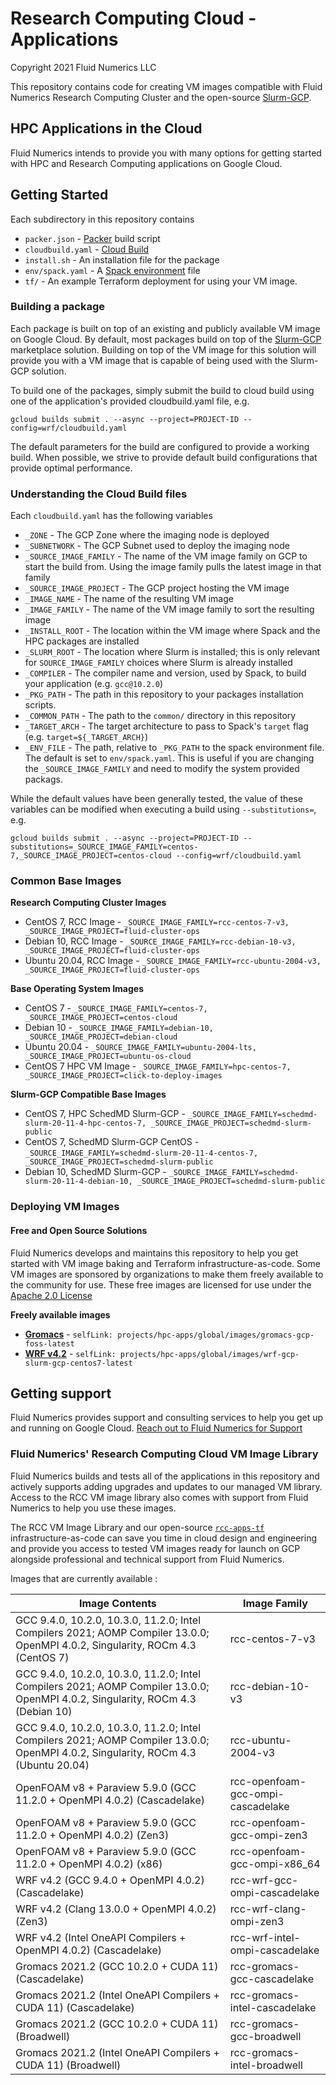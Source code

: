 # Research Computing Cloud - Applications
Copyright 2021 Fluid Numerics LLC

This repository contains code for creating VM images compatible with Fluid Numerics Research Computing Cluster and the open-source [Slurm-GCP](https://github.com/schedmd/slurm-gcp).


## HPC Applications in the Cloud
Fluid Numerics intends to provide you with many options for getting started with HPC and Research Computing applications on Google Cloud.



## Getting Started
Each subdirectory in this repository contains
* `packer.json` - [Packer](https://packer.io) build script
* `cloudbuild.yaml` - [Cloud Build](https://cloud.google.com/build)
* `install.sh` - An installation file for the package
* `env/spack.yaml` - A [Spack environment](https://spack.readthedocs.io/en/latest/environments.html) file
* `tf/` - An example Terraform deployment for using your VM image.

### Building a package
Each package is built on top of an existing and publicly available VM image on Google Cloud. By default, most packages build on top of the [Slurm-GCP](https://console.cloud.google.com/marketplace/product/schedmd-slurm-public/schedmd-slurm-gcp) marketplace solution. Building on top of the VM image for this solution will provide you with a VM image that is capable of being used with the Slurm-GCP solution.

To build one of the packages, simply submit the build to cloud build using one of the application's provided cloudbuild.yaml file, e.g.

```
gcloud builds submit . --async --project=PROJECT-ID --config=wrf/cloudbuild.yaml
```
The default parameters for the build are configured to provide a working build. When possible, we strive to provide default build configurations that provide optimal performance.

### Understanding the Cloud Build files
Each `cloudbuild.yaml` has the following variables

* `_ZONE` -  The GCP Zone where the imaging node is deployed
* `_SUBNETWORK` - The GCP Subnet used to deploy the imaging node
* `_SOURCE_IMAGE_FAMILY` - The name of the VM image family on GCP to start the build from. Using the image family pulls the latest image in that family
* `_SOURCE_IMAGE_PROJECT` - The GCP project hosting the VM image
* `_IMAGE_NAME` - The name of the resulting VM image
* `_IMAGE_FAMILY` - The name of the VM image family to sort the resulting image
* `_INSTALL_ROOT` - The location within the VM image where Spack and the HPC packages are installed
* `_SLURM_ROOT` - The location where Slurm is installed; this is only relevant for `SOURCE_IMAGE_FAMILY` choices where Slurm is already installed
* `_COMPILER` - The compiler name and version, used by Spack, to build your application (e.g. `gcc@10.2.0`)
* `_PKG_PATH` - The path in this repository to your packages installation scripts.
* `_COMMON_PATH` - The path to the `common/` directory in this repository
* `_TARGET_ARCH` - The target architecture to pass to Spack's `target` flag (e.g. `target=${_TARGET_ARCH}`)
* `_ENV_FILE` - The path, relative to `_PKG_PATH` to the spack environment file. The default is set to `env/spack.yaml`. This is useful if you are changing the `_SOURCE_IMAGE_FAMILY` and need to modify the system provided packags.


While the default values have been generally tested, the value of these variables can be modified when executing a build using `--substitutions=`, e.g.
```
gcloud builds submit . --async --project=PROJECT-ID --substitutions=_SOURCE_IMAGE_FAMILY=centos-7,_SOURCE_IMAGE_PROJECT=centos-cloud --config=wrf/cloudbuild.yaml
```

### Common Base Images

**Research Computing Cluster Images**
* CentOS 7, RCC Image - `_SOURCE_IMAGE_FAMILY=rcc-centos-7-v3, _SOURCE_IMAGE_PROJECT=fluid-cluster-ops`
* Debian 10, RCC Image - `_SOURCE_IMAGE_FAMILY=rcc-debian-10-v3, _SOURCE_IMAGE_PROJECT=fluid-cluster-ops`
* Ubuntu 20.04, RCC Image - `_SOURCE_IMAGE_FAMILY=rcc-ubuntu-2004-v3, _SOURCE_IMAGE_PROJECT=fluid-cluster-ops`

**Base Operating System Images**
* CentOS 7 - `_SOURCE_IMAGE_FAMILY=centos-7, _SOURCE_IMAGE_PROJECT=centos-cloud`
* Debian 10 - `_SOURCE_IMAGE_FAMILY=debian-10, _SOURCE_IMAGE_PROJECT=debian-cloud`
* Ubuntu 20.04 - `_SOURCE_IMAGE_FAMILY=ubuntu-2004-lts, _SOURCE_IMAGE_PROJECT=ubuntu-os-cloud`
* CentOS 7 HPC VM Image - `_SOURCE_IMAGE_FAMILY=hpc-centos-7, _SOURCE_IMAGE_PROJECT=click-to-deploy-images`

**Slurm-GCP Compatible Base Images**
* CentOS 7, HPC SchedMD Slurm-GCP - `_SOURCE_IMAGE_FAMILY=schedmd-slurm-20-11-4-hpc-centos-7, _SOURCE_IMAGE_PROJECT=schedmd-slurm-public`
* CentOS 7, SchedMD Slurm-GCP CentOS - `_SOURCE_IMAGE_FAMILY=schedmd-slurm-20-11-4-centos-7, _SOURCE_IMAGE_PROJECT=schedmd-slurm-public`
* Debian 10, SchedMD Slurm-GCP - `_SOURCE_IMAGE_FAMILY=schedmd-slurm-20-11-4-debian-10, _SOURCE_IMAGE_PROJECT=schedmd-slurm-public`


### Deploying VM Images

#### Free and Open Source Solutions
Fluid Numerics develops and maintains this repository to help you get started with VM image baking and Terraform infrastructure-as-code. 
Some VM images are sponsored by organizations to make them freely available to the community for use. These free images are licensed for use under the [Apache 2.0 License](./LICENSE)

**Freely available images**
* [**Gromacs**](./gromacs/tf/slurm) - `selfLink: projects/hpc-apps/global/images/gromacs-gcp-foss-latest`
* [**WRF v4.2**](./wrf/tf/slurm) - `selfLink: projects/hpc-apps/global/images/wrf-gcp-slurm-gcp-centos7-latest`


## Getting support
Fluid Numerics provides support and consulting services to help you get up and running on Google Cloud. [Reach out to Fluid Numerics for Support](https://help.fluidnumerics.com/support)

### Fluid Numerics' Research Computing Cloud VM Image Library
Fluid Numerics builds and tests all of the applications in this repository and actively supports adding upgrades and updates to our managed VM library. Access to the RCC VM image library also comes with support from Fluid Numerics to help you use these images. 

The RCC VM Image Library and our open-source [`rcc-apps-tf`](https://github.com/FluidNumerics/rcc-apps-tf) infrastructure-as-code can save you time in cloud design and engineering and provide you access to tested VM images ready for launch on GCP alongside professional and technical support from Fluid Numerics.


Images that are currently available :

Image Contents | Image Family
-------------- | ------------
GCC 9.4.0, 10.2.0, 10.3.0, 11.2.0; Intel Compilers 2021; AOMP Compiler 13.0.0; OpenMPI 4.0.2, Singularity, ROCm 4.3 (CentOS 7) | rcc-centos-7-v3 
GCC 9.4.0, 10.2.0, 10.3.0, 11.2.0; Intel Compilers 2021; AOMP Compiler 13.0.0; OpenMPI 4.0.2, Singularity, ROCm 4.3 (Debian 10) | rcc-debian-10-v3 
GCC 9.4.0, 10.2.0, 10.3.0, 11.2.0; Intel Compilers 2021; AOMP Compiler 13.0.0; OpenMPI 4.0.2, Singularity, ROCm 4.3 (Ubuntu 20.04) | rcc-ubuntu-2004-v3 
OpenFOAM v8 + Paraview 5.9.0 (GCC 11.2.0 + OpenMPI 4.0.2) (Cascadelake) | rcc-openfoam-gcc-ompi-cascadelake
OpenFOAM v8 + Paraview 5.9.0 (GCC 11.2.0 + OpenMPI 4.0.2) (Zen3) | rcc-openfoam-gcc-ompi-zen3
OpenFOAM v8 + Paraview 5.9.0 (GCC 11.2.0 + OpenMPI 4.0.2) (x86) | rcc-openfoam-gcc-ompi-x86_64
WRF v4.2 (GCC 9.4.0 + OpenMPI 4.0.2) (Cascadelake)| rcc-wrf-gcc-ompi-cascadelake
WRF v4.2 (Clang 13.0.0 + OpenMPI 4.0.2) (Zen3)| rcc-wrf-clang-ompi-zen3
WRF v4.2 (Intel OneAPI Compilers + OpenMPI 4.0.2) (Cascadelake) | rcc-wrf-intel-ompi-cascadelake
Gromacs 2021.2 (GCC 10.2.0 + CUDA 11) (Cascadelake) | rcc-gromacs-gcc-cascadelake
Gromacs 2021.2 (Intel OneAPI Compilers + CUDA 11) (Cascadelake) | rcc-gromacs-intel-cascadelake
Gromacs 2021.2 (GCC 10.2.0 + CUDA 11) (Broadwell) | rcc-gromacs-gcc-broadwell
Gromacs 2021.2 (Intel OneAPI Compilers + CUDA 11) (Broadwell) | rcc-gromacs-intel-broadwell
